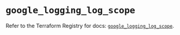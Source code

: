# `google_logging_log_scope`

Refer to the Terraform Registry for docs: [`google_logging_log_scope`](https://registry.terraform.io/providers/hashicorp/google/6.34.0/docs/resources/logging_log_scope).
